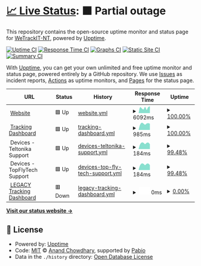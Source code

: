 # [📈 Live Status](https://status.wetrackit.com.au): <!--live status--> **🟧 Partial outage**

This repository contains the open-source uptime monitor and status page for [WeTrackIT-NT](https://status.wetrackit.com.au), powered by [Upptime](https://github.com/upptime/upptime).

[![Uptime CI](https://github.com/WeTrackIT-NT/status/workflows/Uptime%20CI/badge.svg)](https://github.com/WeTrackIT-NT/status/actions?query=workflow%3A%22Uptime+CI%22)
[![Response Time CI](https://github.com/WeTrackIT-NT/status/workflows/Response%20Time%20CI/badge.svg)](https://github.com/WeTrackIT-NT/status/actions?query=workflow%3A%22Response+Time+CI%22)
[![Graphs CI](https://github.com/WeTrackIT-NT/status/workflows/Graphs%20CI/badge.svg)](https://github.com/WeTrackIT-NT/status/actions?query=workflow%3A%22Graphs+CI%22)
[![Static Site CI](https://github.com/WeTrackIT-NT/status/workflows/Static%20Site%20CI/badge.svg)](https://github.com/WeTrackIT-NT/status/actions?query=workflow%3A%22Static+Site+CI%22)
[![Summary CI](https://github.com/WeTrackIT-NT/status/workflows/Summary%20CI/badge.svg)](https://github.com/WeTrackIT-NT/status/actions?query=workflow%3A%22Summary+CI%22)

With [Upptime](https://upptime.js.org), you can get your own unlimited and free uptime monitor and status page, powered entirely by a GitHub repository. We use [Issues](https://github.com/WeTrackIT-NT/status/issues) as incident reports, [Actions](https://github.com/WeTrackIT-NT/status/actions) as uptime monitors, and [Pages](https://status.wetrackit.com.au) for the status page.

<!--start: status pages-->
<!-- This summary is generated by Upptime (https://github.com/upptime/upptime) -->
<!-- Do not edit this manually, your changes will be overwritten -->
<!-- prettier-ignore -->
| URL | Status | History | Response Time | Uptime |
| --- | ------ | ------- | ------------- | ------ |
| <img alt="" src="https://icons.duckduckgo.com/ip3/www.wetrackit.com.au.ico" height="13"> [Website](https://www.wetrackit.com.au) | 🟩 Up | [website.yml](https://github.com/WeTrackIT-NT/status/commits/HEAD/history/website.yml) | <details><summary><img alt="Response time graph" src="./graphs/website/response-time-week.png" height="20"> 6092ms</summary><br><a href="https://status.wetrackit.com.au/history/website"><img alt="Response time 5320" src="https://img.shields.io/endpoint?url=https%3A%2F%2Fraw.githubusercontent.com%2FWeTrackIT-NT%2Fstatus%2FHEAD%2Fapi%2Fwebsite%2Fresponse-time.json"></a><br><a href="https://status.wetrackit.com.au/history/website"><img alt="24-hour response time 8051" src="https://img.shields.io/endpoint?url=https%3A%2F%2Fraw.githubusercontent.com%2FWeTrackIT-NT%2Fstatus%2FHEAD%2Fapi%2Fwebsite%2Fresponse-time-day.json"></a><br><a href="https://status.wetrackit.com.au/history/website"><img alt="7-day response time 6092" src="https://img.shields.io/endpoint?url=https%3A%2F%2Fraw.githubusercontent.com%2FWeTrackIT-NT%2Fstatus%2FHEAD%2Fapi%2Fwebsite%2Fresponse-time-week.json"></a><br><a href="https://status.wetrackit.com.au/history/website"><img alt="30-day response time 5974" src="https://img.shields.io/endpoint?url=https%3A%2F%2Fraw.githubusercontent.com%2FWeTrackIT-NT%2Fstatus%2FHEAD%2Fapi%2Fwebsite%2Fresponse-time-month.json"></a><br><a href="https://status.wetrackit.com.au/history/website"><img alt="1-year response time 5320" src="https://img.shields.io/endpoint?url=https%3A%2F%2Fraw.githubusercontent.com%2FWeTrackIT-NT%2Fstatus%2FHEAD%2Fapi%2Fwebsite%2Fresponse-time-year.json"></a></details> | <details><summary><a href="https://status.wetrackit.com.au/history/website">100.00%</a></summary><a href="https://status.wetrackit.com.au/history/website"><img alt="All-time uptime 96.93%" src="https://img.shields.io/endpoint?url=https%3A%2F%2Fraw.githubusercontent.com%2FWeTrackIT-NT%2Fstatus%2FHEAD%2Fapi%2Fwebsite%2Fuptime.json"></a><br><a href="https://status.wetrackit.com.au/history/website"><img alt="24-hour uptime 100.00%" src="https://img.shields.io/endpoint?url=https%3A%2F%2Fraw.githubusercontent.com%2FWeTrackIT-NT%2Fstatus%2FHEAD%2Fapi%2Fwebsite%2Fuptime-day.json"></a><br><a href="https://status.wetrackit.com.au/history/website"><img alt="7-day uptime 100.00%" src="https://img.shields.io/endpoint?url=https%3A%2F%2Fraw.githubusercontent.com%2FWeTrackIT-NT%2Fstatus%2FHEAD%2Fapi%2Fwebsite%2Fuptime-week.json"></a><br><a href="https://status.wetrackit.com.au/history/website"><img alt="30-day uptime 100.00%" src="https://img.shields.io/endpoint?url=https%3A%2F%2Fraw.githubusercontent.com%2FWeTrackIT-NT%2Fstatus%2FHEAD%2Fapi%2Fwebsite%2Fuptime-month.json"></a><br><a href="https://status.wetrackit.com.au/history/website"><img alt="1-year uptime 96.93%" src="https://img.shields.io/endpoint?url=https%3A%2F%2Fraw.githubusercontent.com%2FWeTrackIT-NT%2Fstatus%2FHEAD%2Fapi%2Fwebsite%2Fuptime-year.json"></a></details>
| <img alt="" src="https://icons.duckduckgo.com/ip3/app.wetrackit.com.au.ico" height="13"> [Tracking Dashboard](https://app.wetrackit.com.au) | 🟩 Up | [tracking-dashboard.yml](https://github.com/WeTrackIT-NT/status/commits/HEAD/history/tracking-dashboard.yml) | <details><summary><img alt="Response time graph" src="./graphs/tracking-dashboard/response-time-week.png" height="20"> 985ms</summary><br><a href="https://status.wetrackit.com.au/history/tracking-dashboard"><img alt="Response time 1047" src="https://img.shields.io/endpoint?url=https%3A%2F%2Fraw.githubusercontent.com%2FWeTrackIT-NT%2Fstatus%2FHEAD%2Fapi%2Ftracking-dashboard%2Fresponse-time.json"></a><br><a href="https://status.wetrackit.com.au/history/tracking-dashboard"><img alt="24-hour response time 977" src="https://img.shields.io/endpoint?url=https%3A%2F%2Fraw.githubusercontent.com%2FWeTrackIT-NT%2Fstatus%2FHEAD%2Fapi%2Ftracking-dashboard%2Fresponse-time-day.json"></a><br><a href="https://status.wetrackit.com.au/history/tracking-dashboard"><img alt="7-day response time 985" src="https://img.shields.io/endpoint?url=https%3A%2F%2Fraw.githubusercontent.com%2FWeTrackIT-NT%2Fstatus%2FHEAD%2Fapi%2Ftracking-dashboard%2Fresponse-time-week.json"></a><br><a href="https://status.wetrackit.com.au/history/tracking-dashboard"><img alt="30-day response time 1020" src="https://img.shields.io/endpoint?url=https%3A%2F%2Fraw.githubusercontent.com%2FWeTrackIT-NT%2Fstatus%2FHEAD%2Fapi%2Ftracking-dashboard%2Fresponse-time-month.json"></a><br><a href="https://status.wetrackit.com.au/history/tracking-dashboard"><img alt="1-year response time 1047" src="https://img.shields.io/endpoint?url=https%3A%2F%2Fraw.githubusercontent.com%2FWeTrackIT-NT%2Fstatus%2FHEAD%2Fapi%2Ftracking-dashboard%2Fresponse-time-year.json"></a></details> | <details><summary><a href="https://status.wetrackit.com.au/history/tracking-dashboard">100.00%</a></summary><a href="https://status.wetrackit.com.au/history/tracking-dashboard"><img alt="All-time uptime 99.54%" src="https://img.shields.io/endpoint?url=https%3A%2F%2Fraw.githubusercontent.com%2FWeTrackIT-NT%2Fstatus%2FHEAD%2Fapi%2Ftracking-dashboard%2Fuptime.json"></a><br><a href="https://status.wetrackit.com.au/history/tracking-dashboard"><img alt="24-hour uptime 100.00%" src="https://img.shields.io/endpoint?url=https%3A%2F%2Fraw.githubusercontent.com%2FWeTrackIT-NT%2Fstatus%2FHEAD%2Fapi%2Ftracking-dashboard%2Fuptime-day.json"></a><br><a href="https://status.wetrackit.com.au/history/tracking-dashboard"><img alt="7-day uptime 100.00%" src="https://img.shields.io/endpoint?url=https%3A%2F%2Fraw.githubusercontent.com%2FWeTrackIT-NT%2Fstatus%2FHEAD%2Fapi%2Ftracking-dashboard%2Fuptime-week.json"></a><br><a href="https://status.wetrackit.com.au/history/tracking-dashboard"><img alt="30-day uptime 96.69%" src="https://img.shields.io/endpoint?url=https%3A%2F%2Fraw.githubusercontent.com%2FWeTrackIT-NT%2Fstatus%2FHEAD%2Fapi%2Ftracking-dashboard%2Fuptime-month.json"></a><br><a href="https://status.wetrackit.com.au/history/tracking-dashboard"><img alt="1-year uptime 99.54%" src="https://img.shields.io/endpoint?url=https%3A%2F%2Fraw.githubusercontent.com%2FWeTrackIT-NT%2Fstatus%2FHEAD%2Fapi%2Ftracking-dashboard%2Fuptime-year.json"></a></details>
| <img alt="" src="https://icons.duckduckgo.com/ip3/null.ico" height="13"> Devices - Teltonika Support | 🟩 Up | [devices-teltonika-support.yml](https://github.com/WeTrackIT-NT/status/commits/HEAD/history/devices-teltonika-support.yml) | <details><summary><img alt="Response time graph" src="./graphs/devices-teltonika-support/response-time-week.png" height="20"> 184ms</summary><br><a href="https://status.wetrackit.com.au/history/devices-teltonika-support"><img alt="Response time 195" src="https://img.shields.io/endpoint?url=https%3A%2F%2Fraw.githubusercontent.com%2FWeTrackIT-NT%2Fstatus%2FHEAD%2Fapi%2Fdevices-teltonika-support%2Fresponse-time.json"></a><br><a href="https://status.wetrackit.com.au/history/devices-teltonika-support"><img alt="24-hour response time 159" src="https://img.shields.io/endpoint?url=https%3A%2F%2Fraw.githubusercontent.com%2FWeTrackIT-NT%2Fstatus%2FHEAD%2Fapi%2Fdevices-teltonika-support%2Fresponse-time-day.json"></a><br><a href="https://status.wetrackit.com.au/history/devices-teltonika-support"><img alt="7-day response time 184" src="https://img.shields.io/endpoint?url=https%3A%2F%2Fraw.githubusercontent.com%2FWeTrackIT-NT%2Fstatus%2FHEAD%2Fapi%2Fdevices-teltonika-support%2Fresponse-time-week.json"></a><br><a href="https://status.wetrackit.com.au/history/devices-teltonika-support"><img alt="30-day response time 188" src="https://img.shields.io/endpoint?url=https%3A%2F%2Fraw.githubusercontent.com%2FWeTrackIT-NT%2Fstatus%2FHEAD%2Fapi%2Fdevices-teltonika-support%2Fresponse-time-month.json"></a><br><a href="https://status.wetrackit.com.au/history/devices-teltonika-support"><img alt="1-year response time 195" src="https://img.shields.io/endpoint?url=https%3A%2F%2Fraw.githubusercontent.com%2FWeTrackIT-NT%2Fstatus%2FHEAD%2Fapi%2Fdevices-teltonika-support%2Fresponse-time-year.json"></a></details> | <details><summary><a href="https://status.wetrackit.com.au/history/devices-teltonika-support">99.48%</a></summary><a href="https://status.wetrackit.com.au/history/devices-teltonika-support"><img alt="All-time uptime 99.76%" src="https://img.shields.io/endpoint?url=https%3A%2F%2Fraw.githubusercontent.com%2FWeTrackIT-NT%2Fstatus%2FHEAD%2Fapi%2Fdevices-teltonika-support%2Fuptime.json"></a><br><a href="https://status.wetrackit.com.au/history/devices-teltonika-support"><img alt="24-hour uptime 96.33%" src="https://img.shields.io/endpoint?url=https%3A%2F%2Fraw.githubusercontent.com%2FWeTrackIT-NT%2Fstatus%2FHEAD%2Fapi%2Fdevices-teltonika-support%2Fuptime-day.json"></a><br><a href="https://status.wetrackit.com.au/history/devices-teltonika-support"><img alt="7-day uptime 99.48%" src="https://img.shields.io/endpoint?url=https%3A%2F%2Fraw.githubusercontent.com%2FWeTrackIT-NT%2Fstatus%2FHEAD%2Fapi%2Fdevices-teltonika-support%2Fuptime-week.json"></a><br><a href="https://status.wetrackit.com.au/history/devices-teltonika-support"><img alt="30-day uptime 99.69%" src="https://img.shields.io/endpoint?url=https%3A%2F%2Fraw.githubusercontent.com%2FWeTrackIT-NT%2Fstatus%2FHEAD%2Fapi%2Fdevices-teltonika-support%2Fuptime-month.json"></a><br><a href="https://status.wetrackit.com.au/history/devices-teltonika-support"><img alt="1-year uptime 99.76%" src="https://img.shields.io/endpoint?url=https%3A%2F%2Fraw.githubusercontent.com%2FWeTrackIT-NT%2Fstatus%2FHEAD%2Fapi%2Fdevices-teltonika-support%2Fuptime-year.json"></a></details>
| <img alt="" src="https://icons.duckduckgo.com/ip3/null.ico" height="13"> Devices - TopFlyTech Support | 🟩 Up | [devices-top-fly-tech-support.yml](https://github.com/WeTrackIT-NT/status/commits/HEAD/history/devices-top-fly-tech-support.yml) | <details><summary><img alt="Response time graph" src="./graphs/devices-top-fly-tech-support/response-time-week.png" height="20"> 184ms</summary><br><a href="https://status.wetrackit.com.au/history/devices-top-fly-tech-support"><img alt="Response time 195" src="https://img.shields.io/endpoint?url=https%3A%2F%2Fraw.githubusercontent.com%2FWeTrackIT-NT%2Fstatus%2FHEAD%2Fapi%2Fdevices-top-fly-tech-support%2Fresponse-time.json"></a><br><a href="https://status.wetrackit.com.au/history/devices-top-fly-tech-support"><img alt="24-hour response time 159" src="https://img.shields.io/endpoint?url=https%3A%2F%2Fraw.githubusercontent.com%2FWeTrackIT-NT%2Fstatus%2FHEAD%2Fapi%2Fdevices-top-fly-tech-support%2Fresponse-time-day.json"></a><br><a href="https://status.wetrackit.com.au/history/devices-top-fly-tech-support"><img alt="7-day response time 184" src="https://img.shields.io/endpoint?url=https%3A%2F%2Fraw.githubusercontent.com%2FWeTrackIT-NT%2Fstatus%2FHEAD%2Fapi%2Fdevices-top-fly-tech-support%2Fresponse-time-week.json"></a><br><a href="https://status.wetrackit.com.au/history/devices-top-fly-tech-support"><img alt="30-day response time 188" src="https://img.shields.io/endpoint?url=https%3A%2F%2Fraw.githubusercontent.com%2FWeTrackIT-NT%2Fstatus%2FHEAD%2Fapi%2Fdevices-top-fly-tech-support%2Fresponse-time-month.json"></a><br><a href="https://status.wetrackit.com.au/history/devices-top-fly-tech-support"><img alt="1-year response time 195" src="https://img.shields.io/endpoint?url=https%3A%2F%2Fraw.githubusercontent.com%2FWeTrackIT-NT%2Fstatus%2FHEAD%2Fapi%2Fdevices-top-fly-tech-support%2Fresponse-time-year.json"></a></details> | <details><summary><a href="https://status.wetrackit.com.au/history/devices-top-fly-tech-support">99.48%</a></summary><a href="https://status.wetrackit.com.au/history/devices-top-fly-tech-support"><img alt="All-time uptime 99.90%" src="https://img.shields.io/endpoint?url=https%3A%2F%2Fraw.githubusercontent.com%2FWeTrackIT-NT%2Fstatus%2FHEAD%2Fapi%2Fdevices-top-fly-tech-support%2Fuptime.json"></a><br><a href="https://status.wetrackit.com.au/history/devices-top-fly-tech-support"><img alt="24-hour uptime 96.33%" src="https://img.shields.io/endpoint?url=https%3A%2F%2Fraw.githubusercontent.com%2FWeTrackIT-NT%2Fstatus%2FHEAD%2Fapi%2Fdevices-top-fly-tech-support%2Fuptime-day.json"></a><br><a href="https://status.wetrackit.com.au/history/devices-top-fly-tech-support"><img alt="7-day uptime 99.48%" src="https://img.shields.io/endpoint?url=https%3A%2F%2Fraw.githubusercontent.com%2FWeTrackIT-NT%2Fstatus%2FHEAD%2Fapi%2Fdevices-top-fly-tech-support%2Fuptime-week.json"></a><br><a href="https://status.wetrackit.com.au/history/devices-top-fly-tech-support"><img alt="30-day uptime 99.88%" src="https://img.shields.io/endpoint?url=https%3A%2F%2Fraw.githubusercontent.com%2FWeTrackIT-NT%2Fstatus%2FHEAD%2Fapi%2Fdevices-top-fly-tech-support%2Fuptime-month.json"></a><br><a href="https://status.wetrackit.com.au/history/devices-top-fly-tech-support"><img alt="1-year uptime 99.90%" src="https://img.shields.io/endpoint?url=https%3A%2F%2Fraw.githubusercontent.com%2FWeTrackIT-NT%2Fstatus%2FHEAD%2Fapi%2Fdevices-top-fly-tech-support%2Fuptime-year.json"></a></details>
| <img alt="" src="https://icons.duckduckgo.com/ip3/dashboard.wetrackit.com.au.ico" height="13"> [LEGACY Tracking Dashboard](https://dashboard.wetrackit.com.au) | 🟥 Down | [legacy-tracking-dashboard.yml](https://github.com/WeTrackIT-NT/status/commits/HEAD/history/legacy-tracking-dashboard.yml) | <details><summary><img alt="Response time graph" src="./graphs/legacy-tracking-dashboard/response-time-week.png" height="20"> 0ms</summary><br><a href="https://status.wetrackit.com.au/history/legacy-tracking-dashboard"><img alt="Response time 667" src="https://img.shields.io/endpoint?url=https%3A%2F%2Fraw.githubusercontent.com%2FWeTrackIT-NT%2Fstatus%2FHEAD%2Fapi%2Flegacy-tracking-dashboard%2Fresponse-time.json"></a><br><a href="https://status.wetrackit.com.au/history/legacy-tracking-dashboard"><img alt="24-hour response time 0" src="https://img.shields.io/endpoint?url=https%3A%2F%2Fraw.githubusercontent.com%2FWeTrackIT-NT%2Fstatus%2FHEAD%2Fapi%2Flegacy-tracking-dashboard%2Fresponse-time-day.json"></a><br><a href="https://status.wetrackit.com.au/history/legacy-tracking-dashboard"><img alt="7-day response time 0" src="https://img.shields.io/endpoint?url=https%3A%2F%2Fraw.githubusercontent.com%2FWeTrackIT-NT%2Fstatus%2FHEAD%2Fapi%2Flegacy-tracking-dashboard%2Fresponse-time-week.json"></a><br><a href="https://status.wetrackit.com.au/history/legacy-tracking-dashboard"><img alt="30-day response time 0" src="https://img.shields.io/endpoint?url=https%3A%2F%2Fraw.githubusercontent.com%2FWeTrackIT-NT%2Fstatus%2FHEAD%2Fapi%2Flegacy-tracking-dashboard%2Fresponse-time-month.json"></a><br><a href="https://status.wetrackit.com.au/history/legacy-tracking-dashboard"><img alt="1-year response time 667" src="https://img.shields.io/endpoint?url=https%3A%2F%2Fraw.githubusercontent.com%2FWeTrackIT-NT%2Fstatus%2FHEAD%2Fapi%2Flegacy-tracking-dashboard%2Fresponse-time-year.json"></a></details> | <details><summary><a href="https://status.wetrackit.com.au/history/legacy-tracking-dashboard">0.00%</a></summary><a href="https://status.wetrackit.com.au/history/legacy-tracking-dashboard"><img alt="All-time uptime 48.23%" src="https://img.shields.io/endpoint?url=https%3A%2F%2Fraw.githubusercontent.com%2FWeTrackIT-NT%2Fstatus%2FHEAD%2Fapi%2Flegacy-tracking-dashboard%2Fuptime.json"></a><br><a href="https://status.wetrackit.com.au/history/legacy-tracking-dashboard"><img alt="24-hour uptime 0.00%" src="https://img.shields.io/endpoint?url=https%3A%2F%2Fraw.githubusercontent.com%2FWeTrackIT-NT%2Fstatus%2FHEAD%2Fapi%2Flegacy-tracking-dashboard%2Fuptime-day.json"></a><br><a href="https://status.wetrackit.com.au/history/legacy-tracking-dashboard"><img alt="7-day uptime 0.00%" src="https://img.shields.io/endpoint?url=https%3A%2F%2Fraw.githubusercontent.com%2FWeTrackIT-NT%2Fstatus%2FHEAD%2Fapi%2Flegacy-tracking-dashboard%2Fuptime-week.json"></a><br><a href="https://status.wetrackit.com.au/history/legacy-tracking-dashboard"><img alt="30-day uptime 0.00%" src="https://img.shields.io/endpoint?url=https%3A%2F%2Fraw.githubusercontent.com%2FWeTrackIT-NT%2Fstatus%2FHEAD%2Fapi%2Flegacy-tracking-dashboard%2Fuptime-month.json"></a><br><a href="https://status.wetrackit.com.au/history/legacy-tracking-dashboard"><img alt="1-year uptime 48.23%" src="https://img.shields.io/endpoint?url=https%3A%2F%2Fraw.githubusercontent.com%2FWeTrackIT-NT%2Fstatus%2FHEAD%2Fapi%2Flegacy-tracking-dashboard%2Fuptime-year.json"></a></details>

<!--end: status pages-->

[**Visit our status website →**](https://status.wetrackit.com.au)

## 📄 License

- Powered by: [Upptime](https://github.com/upptime/upptime)
- Code: [MIT](./LICENSE) © [Anand Chowdhary](https://anandchowdhary.com), supported by [Pabio](https://pabio.com)
- Data in the `./history` directory: [Open Database License](https://opendatacommons.org/licenses/odbl/1-0/)
